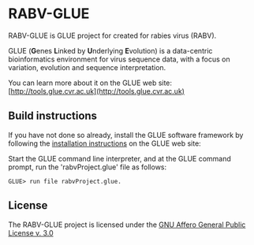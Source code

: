 # RABV-GLUE

RABV-GLUE is GLUE project for created for rabies virus (RABV).

GLUE (**G**enes **L**inked by **U**nderlying **E**volution) is a data-centric bioinformatics environment for virus sequence data, with a focus on variation, evolution and sequence interpretation.

You can learn more about it on the GLUE web site: [http://tools.glue.cvr.ac.uk](http://tools.glue.cvr.ac.uk)

## Build instructions

If you have not done so already, install the GLUE software framework by following the [installation instructions](http://glue-tools.cvr.gla.ac.uk/#/installation) on the GLUE web site: 



Start the GLUE command line interpreter, and at the GLUE command prompt, run the 'rabvProject.glue' file as follows:

`GLUE> run file rabvProject.glue.`


## License

The RABV-GLUE project is licensed under the [GNU Affero General Public License v. 3.0](https://www.gnu.org/licenses/agpl-3.0.en.html)

